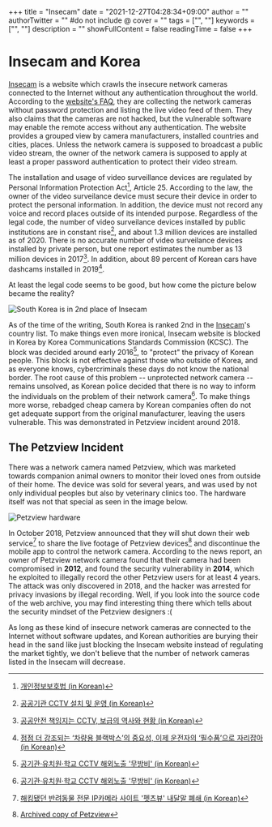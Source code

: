 +++
title = "Insecam"
date = "2021-12-27T04:28:34+09:00"
author = ""
authorTwitter = "" #do not include @
cover = ""
tags = ["", ""]
keywords = ["", ""]
description = ""
showFullContent = false
readingTime = false
+++

# Insecam and Korea

[Insecam](http://insecam.org) is a website which crawls the insecure network cameras connected to the Internet without any authentication throughout the world.
According to the [website's FAQ](http://insecam.org/en/faq/), they are collecting the network cameras without password protection and listing the live video feed of them.
They also claims that the cameras are not hacked, but the vulnerable software may enable the remote access without any authentication.
The website provides a grouped view by camera manufacturers, installed countries and cities, places.
Unless the network camera is supposed to broadcast a public video stream, the owner of the network camera is supposed to apply at least a proper password authentication to protect their video stream.

The installation and usage of video surveillance devices are regulated by Personal Information Protection Act[^pipa], Article 25.
According to the law, the owner of the video surveilance device must secure their device in order to protect the personal information.
In addition, the device must not record any voice and record places outside of its intended purpose.
Regardless of the legal code, the number of video surveilance devices installed by public institutions are in constant rise[^public-cctv-stats], and about 1.3 million devices are installed as of 2020.
There is no accurate number of video surveilance devices installed by private person, but one report estimates the number as 13 million devices in 2017[^cctvnews].
In addition, about 89 percent of Korean cars have dashcams installed in 2019[^dashcam].

At least the legal code seems to be good, but how come the picture below became the reality?

![South Korea is in 2nd place of Insecam](../images/insecam_korea.png)

As of the time of the writing, South Korea is ranked 2nd in the [Insecam](http://insecam.org)'s country list.
To make things even more ironical, Insecam website is blocked in Korea by Korea Communications Standards Commission (KCSC).
The block was decided around early 2016[^incheonilbo], to "protect" the privacy of Korean people.
This block is not effective against those who outside of Korea, and as everyone knows, cybercriminals these days do not know the national border.
The root cause of this problem -- unprotected network camera -- remains unsolved, as Korean police decided that there is no way to inform the individuals on the problem of their network camera[^incheonilbo].
To make things more worse, rebadged cheap camera by Korean companies often do not get adequate support from the original manufacturer, leaving the users vulnerable.
This was demonstrated in Petzview incident around 2018.

## The Petzview Incident

There was a network camera named Petzview, which was marketed towards companion animal owners to monitor their loved ones from outside of their home.
The device was sold for several years, and was used by not only individual peoples but also by veterinary clinics too.
The hardware itself was not that special as seen in the image below.

![Petzview hardware](../images/petzview.jpg)

In October 2018, Petzview announced that they will shut down their web service[^news1] to share the live footage of Petzview devices[^archive] and discontinue the mobile app to control the network camera.
According to the news report, an owner of Petzview network camera found that their camera had been compromised in **2012**, and found the security vulnerability in **2014**, which he exploited to illegally record the other Petzview users for at least 4 years.
The attack was only discovered in 2018, and the hacker was arrested for privacy invasions by illegal recording.
Well, if you look into the source code of the web archive, you may find interesting thing there which tells about the security mindset of the Petzview designers :(

As long as these kind of insecure network cameras are connected to the Internet without software updates, and Korean authorities are burying their head in the sand like just blocking the Insecam website instead of regulating the market tightly, we don't believe that the number of network cameras listed in the Insecam will decrease.

[^pipa]: [개인정보보호법 (in Korean)](https://www.law.go.kr/%EB%B2%95%EB%A0%B9/%EA%B0%9C%EC%9D%B8%EC%A0%95%EB%B3%B4%EB%B3%B4%ED%98%B8%EB%B2%95)
[^public-cctv-stats]: [공공기관 CCTV 설치 및 운영 (in Korean)](https://www.index.go.kr/potal/main/EachDtlPageDetail.do?idx_cd=2855)
[^cctvnews]: [공공안전 책임지는 CCTV, 보급의 역사와 현황 (in Korean)](https://www.cctvnews.co.kr/news/articleView.html?idxno=120089)
[^dashcam]: [점점 더 강조되는 ‘차량용 블랙박스’의 중요성, 이제 운전자의 ‘필수품’으로 자리잡아 (in Korean)](https://www.trendmonitor.co.kr/tmweb/trend/allTrend/detail.do?bIdx=1780&code=0304&trendType=CKOREA)
[^incheonilbo]: [공기관·유치원·학교 CCTV 해외노출 '무방비' (in Korean)](http://www.incheonilbo.com/news/articleView.html?idxno=704639)
[^news1]: [해킹됐던 반려동물 전문 IP카메라 사이트 '펫츠뷰' 내달말 폐쇄 (in Korean)](https://www.news1.kr/articles/?3467060)
[^archive]: [Archived copy of Petzview](http://web.archive.org/web/20180831090559/http://petstory.co/bsbbs/list?tn=petview)
